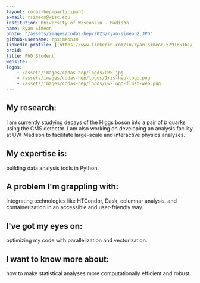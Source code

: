 ```yaml
---
layout: codas-hep-participant
e-mail: rsimeon@wisc.edu
institution: University of Wisconsin - Madison
name: Ryan Simeon
photo: "/assets/images/codas-hep/2023/ryan-simeon2.JPG"
github-username: rpsimeon34
linkedin-profile: [(https://www.linkedin.com/in/ryan-simeon-529165161/)]
orcid: 
title: PhD Student
website: 
logos:
    - /assets/images/codas-hep/logos/CMS.jpg
    - /assets/images/codas-hep/logos/Iris-hep-logo.png
    - /assets/images/codas-hep/logos/uw-logo-flush-web.png
---
```


## My research:
I am currently studying decays of the Higgs boson into a pair of $b$ quarks using the CMS detector. I am also working on developing an
analysis facility at UW-Madison to facilitate large-scale and interactive physics analyses.

## My expertise is:
building data analysis tools in Python.

## A problem I'm grappling with:
Integrating technologies like HTCondor, Dask, columnar analysis, and containerization in an accessible and user-friendly way.

## I've got my eyes on:
optimizing my code with parallelization and vectorization.

## I want to know more about:
how to make statistical analyses more computationally efficient and robust.
